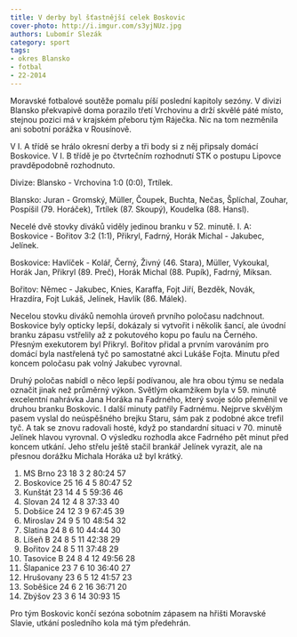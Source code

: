 ```yaml
---
title: V derby byl šťastnější celek Boskovic
cover-photo: http://i.imgur.com/s3yjNUz.jpg
authors: Lubomír Slezák
category: sport
tags:
- okres Blansko
- fotbal
- 22-2014 
---
```


Moravské fotbalové soutěže pomalu píší poslední kapitoly sezóny.
V divizi Blansko překvapivě doma porazilo třetí Vrchovinu a drží skvělé páté místo, stejnou pozici má v krajském přeboru tým Ráječka. Nic na tom nezměnila ani sobotní porážka v Rousínově.

V I. A třídě se hrálo okresní derby a tři body si z něj připsaly domácí Boskovice. V I. B třídě je po čtvrtečním rozhodnutí STK o postupu Lipovce pravděpodobně rozhodnuto.

Divize: Blansko - Vrchovina 1:0 (0:0), Trtílek.

Blansko: Juran - Gromský, Müller, Čoupek, Buchta, Nečas, Šplíchal, Zouhar, Pospíšil (79. Horáček), Trtílek (87. Skoupý), Koudelka (88. Hansl).

Necelé dvě stovky diváků viděly jedinou branku v 52. minutě.
I. A: Boskovice - Bořitov 3:2 (1:1), Přikryl, Fadrný, Horák Michal - Jakubec, Jelínek.

Boskovice: Havlíček - Kolář, Černý, Živný (46. Stara), Müller, Vykoukal, Horák Jan, Přikryl (89. Preč), Horák Michal (88. Pupík), Fadrný, Miksan.

Bořitov: Němec - Jakubec, Knies, Karaffa, Fojt Jiří, Bezděk, Novák, Hrazdíra, Fojt Lukáš, Jelínek, Havlík (86. Málek).

Necelou stovku diváků nemohla úroveň prvního poločasu nadchnout. Boskovice byly opticky lepší, dokázaly si vytvořit i několik šancí, ale úvodní branku zápasu vstřelily až z pokutového kopu po faulu na Černého. Přesným exekutorem byl Přikryl. Bořitov přidal a prvním varováním pro domácí byla nastřelená tyč po samostatné akci Lukáše Fojta. Minutu před koncem poločasu pak volný Jakubec vyrovnal.

Druhý poločas nabídl o něco lepší podívanou, ale hra obou týmu se nedala označit jinak než průměrný výkon. Světlým okamžikem byla v 59. minutě excelentní nahrávka Jana Horáka na Fadrného, který svoje sólo přeměnil ve druhou branku Boskovic. I další minuty patřily Fadrnému. Nejprve skvělým pasem vyslal do neúspěšného brejku Staru, sám pak z podobné akce trefil tyč.
A tak se znovu radovali hosté, když po standardní situaci v 70. minutě Jelínek hlavou vyrovnal. O výsledku rozhodla akce Fadrného pět minut před koncem utkání. Jeho střelu ještě stačil brankář Jelínek vyrazit, ale na přesnou dorážku Michala Horáka už byl krátký.

1. MS Brno 	23 18 3 2 	80:24 	57
2. Boskovice 	25 16 4 5 	80:47 	52
3. Kunštát 	23 14 4 5 	59:36 	46
4. Slovan 	24 12 4 8 	37:33 	40
5. Dobšice 	24 12 3 9 	67:45 	39
6. Miroslav 	24 9 5 10 	48:54 	32
7. Slatina 	24 8 6 10 	44:44 	30
8. Líšeň B 	24 8 5 11 	42:38 	29
9. Bořitov 	24 8 5 11 	37:48 	29
10. Tasovice B 	24 8 4 12 	49:56 	28
11. Šlapanice 	23 7 6 10 	36:40 	27
12. Hrušovany 	23 6 5 12 	41:57 	23
13. Soběšice 	24 6 2 16 	36:71 	20
14. Zbýšov 	23 3 6 14 	30:93 	15

Pro tým Boskovic končí sezóna sobotním zápasem na hřišti Moravské Slavie, utkání posledního kola má tým předehrán.